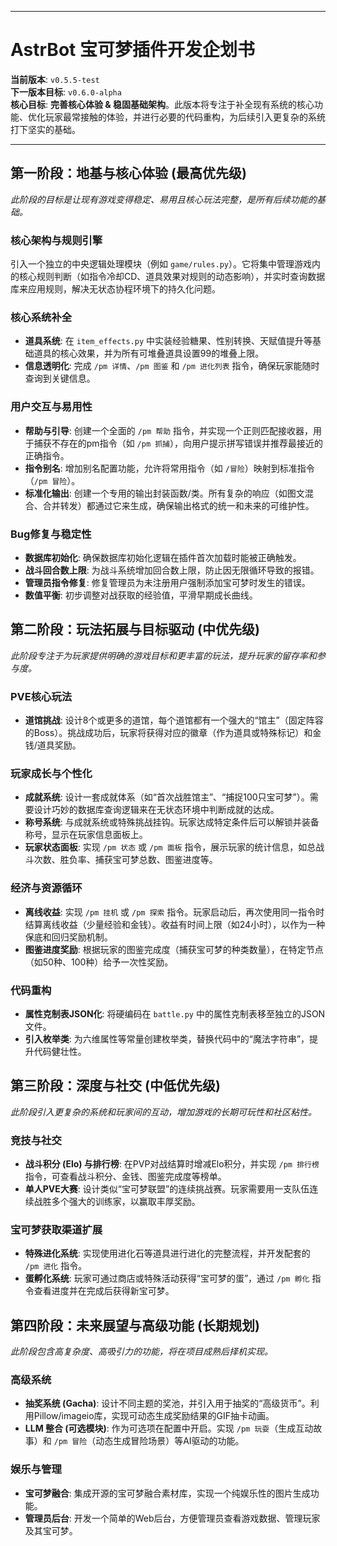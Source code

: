 
---

# AstrBot 宝可梦插件开发企划书

**当前版本**: `v0.5.5-test`  
**下一版本目标**: `v0.6.0-alpha`  
**核心目标**: **完善核心体验 & 稳固基础架构**。此版本将专注于补全现有系统的核心功能、优化玩家最常接触的体验，并进行必要的代码重构，为后续引入更复杂的系统打下坚实的基础。

---

## **第一阶段：地基与核心体验 (最高优先级)**

*此阶段的目标是让现有游戏变得稳定、易用且核心玩法完整，是所有后续功能的基础。*

### **核心架构与规则引擎**
引入一个独立的中央逻辑处理模块（例如 `game/rules.py`）。它将集中管理游戏内的核心规则判断（如指令冷却CD、道具效果对规则的动态影响），并实时查询数据库来应用规则，解决无状态协程环境下的持久化问题。

### **核心系统补全**
- **道具系统**: 在 `item_effects.py` 中实装经验糖果、性别转换、天赋值提升等基础道具的核心效果，并为所有可堆叠道具设置99的堆叠上限。
- **信息透明化**: 完成 `/pm 详情`、`/pm 图鉴` 和 `/pm 进化列表` 指令，确保玩家能随时查询到关键信息。

### **用户交互与易用性**
- **帮助与引导**: 创建一个全面的 `/pm 帮助` 指令，并实现一个正则匹配接收器，用于捕获不存在的pm指令（如 `/pm 抓捕`），向用户提示拼写错误并推荐最接近的正确指令。
- **指令别名**: 增加别名配置功能，允许将常用指令（如 `/冒险`）映射到标准指令（`/pm 冒险`）。
- **标准化输出**: 创建一个专用的输出封装函数/类。所有复杂的响应（如图文混合、合并转发）都通过它来生成，确保输出格式的统一和未来的可维护性。

### **Bug修复与稳定性**
- **数据库初始化**: 确保数据库初始化逻辑在插件首次加载时能被正确触发。
- **战斗回合数上限**: 为战斗系统增加回合数上限，防止因无限循环导致的报错。
- **管理员指令修复**: 修复管理员为未注册用户强制添加宝可梦时发生的错误。
- **数值平衡**: 初步调整对战获取的经验值，平滑早期成长曲线。

## **第二阶段：玩法拓展与目标驱动 (中优先级)**

*此阶段专注于为玩家提供明确的游戏目标和更丰富的玩法，提升玩家的留存率和参与度。*

### **PVE核心玩法**
- **道馆挑战**: 设计8个或更多的道馆，每个道馆都有一个强大的“馆主”（固定阵容的Boss）。挑战成功后，玩家将获得对应的徽章（作为道具或特殊标记）和金钱/道具奖励。

### **玩家成长与个性化**
- **成就系统**: 设计一套成就体系（如“首次战胜馆主”、“捕捉100只宝可梦”）。需要设计巧妙的数据库查询逻辑来在无状态环境中判断成就的达成。
- **称号系统**: 与成就系统或特殊挑战挂钩。玩家达成特定条件后可以解锁并装备称号，显示在玩家信息面板上。
- **玩家状态面板**: 实现 `/pm 状态` 或 `/pm 面板` 指令，展示玩家的统计信息，如总战斗次数、胜负率、捕获宝可梦总数、图鉴进度等。

### **经济与资源循环**
- **离线收益**: 实现 `/pm 挂机` 或 `/pm 探索` 指令。玩家启动后，再次使用同一指令时结算离线收益（少量经验和金钱）。收益有时间上限（如24小时），以作为一种保底和回归奖励机制。
- **图鉴进度奖励**: 根据玩家的图鉴完成度（捕获宝可梦的种类数量），在特定节点（如50种、100种）给予一次性奖励。

### **代码重构**
- **属性克制表JSON化**: 将硬编码在 `battle.py` 中的属性克制表移至独立的JSON文件。
- **引入枚举类**: 为六维属性等常量创建枚举类，替换代码中的“魔法字符串”，提升代码健壮性。

## **第三阶段：深度与社交 (中低优先级)**

*此阶段引入更复杂的系统和玩家间的互动，增加游戏的长期可玩性和社区粘性。*

### **竞技与社交**
- **战斗积分 (Elo) 与排行榜**: 在PVP对战结算时增减Elo积分，并实现 `/pm 排行榜` 指令，可查看战斗积分、金钱、图鉴完成度等榜单。
- **单人PVE大赛**: 设计类似“宝可梦联盟”的连续挑战赛。玩家需要用一支队伍连续战胜多个强大的训练家，以赢取丰厚奖励。

### **宝可梦获取渠道扩展**
- **特殊进化系统**: 实现使用进化石等道具进行进化的完整流程，并开发配套的 `/pm 进化` 指令。
- **蛋孵化系统**: 玩家可通过商店或特殊活动获得“宝可梦的蛋”，通过 `/pm 孵化` 指令查看进度并在完成后获得新宝可梦。

## **第四阶段：未来展望与高级功能 (长期规划)**

*此阶段包含高复杂度、高吸引力的功能，将在项目成熟后择机实现。*

### **高级系统**
- **抽奖系统 (Gacha)**: 设计不同主题的奖池，并引入用于抽奖的“高级货币”。利用Pillow/imageio库，实现可动态生成奖励结果的GIF抽卡动画。
- **LLM 整合 (可选模块)**: 作为可选项在配置中开启。实现 `/pm 玩耍`（生成互动故事）和 `/pm 冒险`（动态生成冒险场景）等AI驱动的功能。

### **娱乐与管理**
- **宝可梦融合**: 集成开源的宝可梦融合素材库，实现一个纯娱乐性的图片生成功能。
- **管理员后台**: 开发一个简单的Web后台，方便管理员查看游戏数据、管理玩家及其宝可梦。